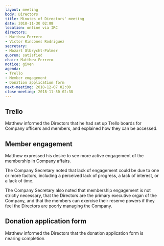 ```yaml
---
layout: meeting
body: Directors
title: Minutes of Directors' meeting
date: 2018-11-30 02:08
location: online via IRC
directors:
- Matthew Ferrero
- Victor Rincones Rodriguez
secretary:
- Mozart Olbrycht-Palmer
quorum: satisfied
chair: Matthew Ferrero
notice: given
agenda:
- Trello
- Member engagement
- Donation application form
next-meeting: 2018-12-07 02:00
close-meeting: 2018-11-30 02:38
---
```


## Trello

Matthew informed the Directors that he had set up Trello boards for Company officers and members, and explained how they can be accessed.

## Member engagement

Matthew expressed his desire to see more active engagement of the membership in Company affairs.

The Company Secretary noted that lack of engagement could be due to one or more factors, including a perceived lack of progress, a lack of interest, or a lack of time.

The Company Secretary also noted that membership engagement is not strictly necessary, that the Directors are the primary executive organ of the Company, and that the members can exercise their reserve powers if they feel the Directors are poorly managing the Company.

## Donation application form

Matthew informed the Directors that the donation application form is nearing completion.

